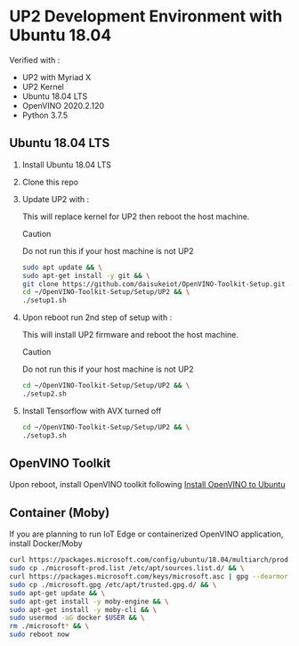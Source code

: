 # UP2 Development Environment with Ubuntu 18.04

Verified with :

- UP2 with Myriad X
- UP2 Kernel
- Ubuntu 18.04 LTS
- OpenVINO 2020.2.120
- Python 3.7.5

## Ubuntu 18.04 LTS

1. Install Ubuntu 18.04 LTS
1. Clone this repo
1. Update UP2 with :

    This will replace kernel for UP2 then reboot the host machine.

    > [!CAUTION]  
    > Do not run this if your host machine is not UP2

    ```bash
    sudo apt update && \
    sudo apt-get install -y git && \
    git clone https://github.com/daisukeiot/OpenVINO-Toolkit-Setup.git && \
    cd ~/OpenVINO-Toolkit-Setup/Setup/UP2 && \
    ./setup1.sh
    ```

1. Upon reboot run 2nd step of setup with :

    This will install UP2 firmware and reboot the host machine.

    > [!CAUTION]  
    > Do not run this if your host machine is not UP2

    ```bash
    cd ~/OpenVINO-Toolkit-Setup/Setup/UP2 && \
    ./setup2.sh
    ```

1. Install Tensorflow with AVX turned off

    ```bash
    cd ~/OpenVINO-Toolkit-Setup/Setup/UP2 && \
    ./setup3.sh
    ```

## OpenVINO Toolkit

Upon reboot, install OpenVINO toolkit following [Install OpenVINO to Ubuntu](../Ubuntu/README.md)

## Container (Moby)

If you are planning to run IoT Edge or containerized OpenVINO application, install Docker/Moby

```bash
curl https://packages.microsoft.com/config/ubuntu/18.04/multiarch/prod.list > ./microsoft-prod.list && \
sudo cp ./microsoft-prod.list /etc/apt/sources.list.d/ && \
curl https://packages.microsoft.com/keys/microsoft.asc | gpg --dearmor > microsoft.gpg && \
sudo cp ./microsoft.gpg /etc/apt/trusted.gpg.d/ && \
sudo apt-get update && \
sudo apt-get install -y moby-engine && \
sudo apt-get install -y moby-cli && \
sudo usermod -aG docker $USER && \
rm ./microsoft* && \
sudo reboot now
```
